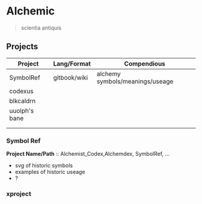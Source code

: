 # Alchemic

> scientia antiquis


Projects
---------
|**Project**|**Lang/Format**|**Compendious**|
|-----------|---------------|---------------|
|SymbolRef  |gitbook/wiki   |alchemy symbols/meanings/useage|
|codexus    | | |
|blkcaldrn  | | |
|uuolph's bane | | |
| | | |
| | | |


### Symbol Ref
**Project Name/Path** :: Alchemist_Codex,Alchemdex, SymbolRef, ...

+ svg of historic symbols
+ examples of historic useage
+ ?

### xproject
